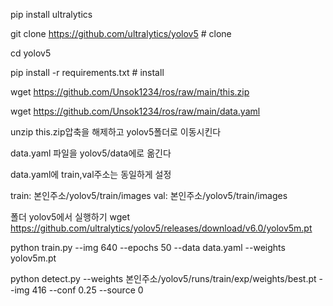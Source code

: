 pip install ultralytics


git clone https://github.com/ultralytics/yolov5  # clone


cd yolov5




pip install -r requirements.txt  # install

wget https://github.com/Unsok1234/ros/raw/main/this.zip



wget https://github.com/Unsok1234/ros/raw/main/data.yaml

unzip this.zip압축을 해제하고 yolov5폴더로 이동시킨다


data.yaml 파일을 yolov5/data에로 옮긴다

data.yaml에 train,val주소는 동일하게 설정

train: 본인주소/yolov5/train/images
val: 본인주소/yolov5/train/images



폴더 yolov5에서 실행하기
wget https://github.com/ultralytics/yolov5/releases/download/v6.0/yolov5m.pt




python train.py --img 640 --epochs 50 --data data.yaml --weights yolov5m.pt



python detect.py --weights 본인주소/yolov5/runs/train/exp/weights/best.pt --img 416 --conf 0.25 --source 0
